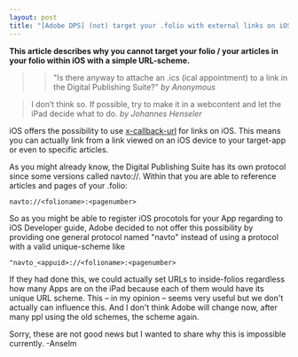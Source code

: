 ```yaml
---
layout: post
title: "[Adobe DPS] (not) target your .folio with external links on iOS"
---
```


**This article describes why you cannot target your folio / your articles in your folio within iOS with a simple URL-scheme.**

>>"Is there anyway to attache an .ics (ical appointment) to a link in the Digital Publishing Suite?" <cite>by Anonymous</cite>

>I don’t think so. If possible, try to make it in a webcontent and let the iPad decide what to do. <cite>by Johannes Henseler</cite>

iOS offers the possibility to use [x-callback-url](http://x-callback-url.com/specifications/) for links on iOS. This means you can actually link from a link viewed on an iOS device to your target-app or even to specific articles.

As you might already know, the Digital Publishing Suite has its own protocol since some versions called navto://. Within that you are able to reference articles and pages of your .folio:

	navto://<folioname>:<pagenumber>

So as you might be able to register iOS procotols for your App regarding to iOS Developer guide, Adobe decided to not offer this possibility by providing one general protocol named "navto" instead of using a protocol with a valid unique-scheme like

	"navto_<appuid>://<folioname>:<pagenumber>

If they had done this, we could actually set URLs to inside-folios regardless how many Apps are on the iPad because each of them would have its unique URL scheme. This – in my opinion – seems very useful but we don't actually can influence this. And I don't think Adobe will change now, after many ppl using the old schemes, the scheme again.

Sorry, these are not good news but I wanted to share why this is impossible currently.
-Anselm